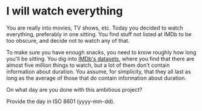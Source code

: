 # I will watch everything

You are really into movies, TV shows, etc. Today you decided to watch
everything, preferably in one sitting. You find stuff not listed at IMDb to be
too obscure, and decide not to watch any of that.

To make sure you have enough snacks, you need to know roughly how long you'll
be sitting. You dig into [IMDb's datasets](https://www.imdb.com/interfaces/),
where you find that there are almost five million things to watch, but a lot of
them don't contain information about duration. You assume, for simplicity, that
they all last as long as the average of those that do contain information about
duration.

On what day are you done with this ambitious project?

Provide the day in ISO 8601 (yyyy-mm-dd).
